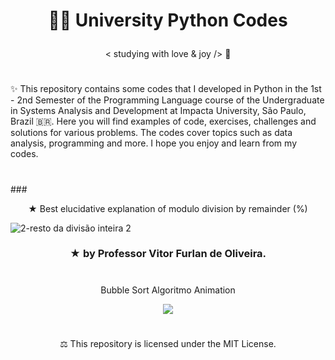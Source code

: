# <p align="center">  👩‍💻 University Python Codes  </p>

<p align="center"> < studying with love & joy /> 🧡

#

✨ This repository contains some codes that I developed in Python in the 1st - 2nd Semester of the Programming Language course of the Undergraduate in Systems Analysis and Development at Impacta University, São Paulo, Brazil 🇧🇷. Here you will find examples of code, exercises, challenges and solutions for various problems. The codes cover topics such as data analysis, programming and more. I hope you enjoy and learn from my codes.

#

###<p align="center"> ★ Best elucidative explanation of modulo division by remainder (%) </p>

![2-resto da divisão inteira 2](https://github.com/FabianaCampanari/University-Python-Projects/assets/113218619/176fd74d-5755-4ac0-9b6e-08e6678cf251)

### <p align="center"> ★ by Professor Vitor Furlan de Oliveira. </p>

#

<p align="center"> Bubble Sort Algoritmo Animation </p>

<p align="center">
<img src="https://github.com/FabianaCampanari/University-Python-Projects/assets/113218619/75228dc5-f532-4f89-838f-639cb28f1e0e" />



#

<p align="center"> ⚖︎ This repository is licensed under the MIT License.  </p>

